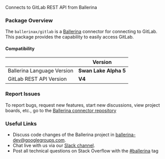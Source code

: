 Connects to GitLab REST API from Ballerina

### Package Overview
The `ballerinax/gitlab` is a [Ballerina](https://ballerina.io/) connector for connecting to GitLab.
This package provides the capability to easily access GitLab.
#### Compatibility
|                               | Version               |
|-------------------------------|-----------------------|
| Ballerina Language Version    | **Swan Lake Alpha 5**  |
| GitLab REST API Version       | **V4**                |

### Report Issues
To report bugs, request new features, start new discussions, view project boards, etc., go to the [Ballerina connector repository](https://github.com/ballerina-platform/ballerinax-openapi-connectors)
### Useful Links
- Discuss code changes of the Ballerina project in [ballerina-dev@googlegroups.com](mailto:ballerina-dev@googlegroups.com).
- Chat live with us via our [Slack channel](https://ballerina.io/community/slack/).
- Post all technical questions on Stack Overflow with the [#ballerina](https://stackoverflow.com/questions/tagged/ballerina) tag
